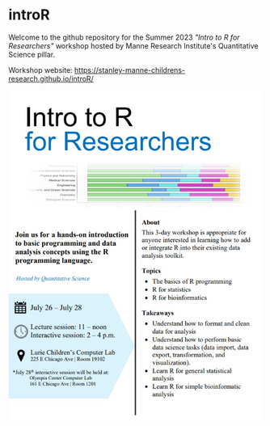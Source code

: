 # introR

Welcome to the github repository for the Summer 2023 *"Intro to R for Researchers"* workshop hosted by Manne Research Institute's Quantitative Science pillar.

Workshop website: https://stanley-manne-childrens-research.github.io/introR/

![Flyer](Flyer.jpeg)